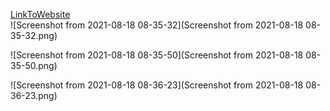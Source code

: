 <a href="https://database-happyfarmer.herokuapp.com/inventory.php">LinkToWebsite</a>
<br>
![Screenshot from 2021-08-18 08-35-32](Screenshot from 2021-08-18 08-35-32.png)

![Screenshot from 2021-08-18 08-35-50](Screenshot from 2021-08-18 08-35-50.png)

![Screenshot from 2021-08-18 08-36-23](Screenshot from 2021-08-18 08-36-23.png)